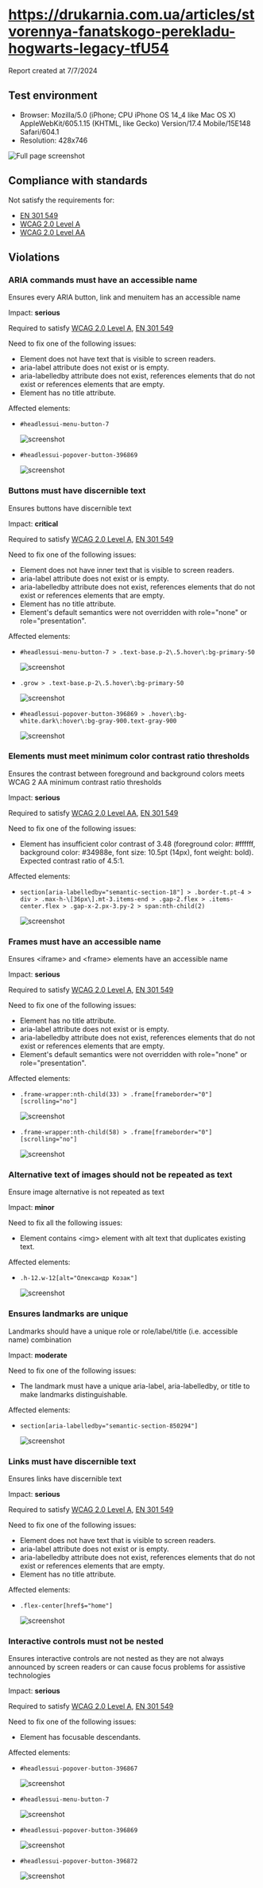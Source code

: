 # https://drukarnia.com.ua/articles/stvorennya-fanatskogo-perekladu-hogwarts-legacy-tfU54

Report created at 7/7/2024

## Test environment

- Browser: Mozilla/5.0 (iPhone; CPU iPhone OS 14_4 like Mac OS X) AppleWebKit/605.1.15 (KHTML, like Gecko) Version/17.4 Mobile/15E148 Safari/604.1
- Resolution: 428x746

![Full page screenshot](screenshots/1-0.jpg)

## Compliance with standards

Not satisfy the requirements for:

- [EN 301 549](https://www.etsi.org/deliver/etsi_en/301500_301599/301549/03.02.01_60/en_301549v030201p.pdf)
- [WCAG 2.0 Level A](https://www.w3.org/TR/WCAG20/)
- [WCAG 2.0 Level AA](https://www.w3.org/TR/WCAG20/)

## Violations

### ARIA commands must have an accessible name

Ensures every ARIA button, link and menuitem has an accessible name

Impact: **serious**

Required to satisfy [WCAG 2.0 Level A](https://www.w3.org/TR/WCAG20/), [EN 301 549](https://www.etsi.org/deliver/etsi_en/301500_301599/301549/03.02.01_60/en_301549v030201p.pdf)

Need to fix one of the following issues:

- Element does not have text that is visible to screen readers.
- aria-label attribute does not exist or is empty.
- aria-labelledby attribute does not exist, references elements that do not exist or references elements that are empty.
- Element has no title attribute.

Affected elements:

- `#headlessui-menu-button-7`

	![screenshot](screenshots/2-0.jpg)
- `#headlessui-popover-button-396869`

	![screenshot](screenshots/3-0.jpg)

### Buttons must have discernible text

Ensures buttons have discernible text

Impact: **critical**

Required to satisfy [WCAG 2.0 Level A](https://www.w3.org/TR/WCAG20/), [EN 301 549](https://www.etsi.org/deliver/etsi_en/301500_301599/301549/03.02.01_60/en_301549v030201p.pdf)

Need to fix one of the following issues:

- Element does not have inner text that is visible to screen readers.
- aria-label attribute does not exist or is empty.
- aria-labelledby attribute does not exist, references elements that do not exist or references elements that are empty.
- Element has no title attribute.
- Element&#039;s default semantics were not overridden with role=&quot;none&quot; or role=&quot;presentation&quot;.

Affected elements:

- `#headlessui-menu-button-7 > .text-base.p-2\.5.hover\:bg-primary-50`

	![screenshot](screenshots/4-0.jpg)
- `.grow > .text-base.p-2\.5.hover\:bg-primary-50`

	![screenshot](screenshots/5-0.jpg)
- `#headlessui-popover-button-396869 > .hover\:bg-white.dark\:hover\:bg-gray-900.text-gray-900`

	![screenshot](screenshots/6-0.jpg)

### Elements must meet minimum color contrast ratio thresholds

Ensures the contrast between foreground and background colors meets WCAG 2 AA minimum contrast ratio thresholds

Impact: **serious**

Required to satisfy [WCAG 2.0 Level AA](https://www.w3.org/TR/WCAG20/), [EN 301 549](https://www.etsi.org/deliver/etsi_en/301500_301599/301549/03.02.01_60/en_301549v030201p.pdf)

Need to fix one of the following issues:

- Element has insufficient color contrast of 3.48 (foreground color: #ffffff, background color: #34988e, font size: 10.5pt (14px), font weight: bold). Expected contrast ratio of 4.5:1.

Affected elements:

- `section[aria-labelledby="semantic-section-18"] > .border-t.pt-4 > div > .max-h-\[36px\].mt-3.items-end > .gap-2.flex > .items-center.flex > .gap-x-2.px-3.py-2 > span:nth-child(2)`

	![screenshot](screenshots/7-0.jpg)

### Frames must have an accessible name

Ensures &lt;iframe&gt; and &lt;frame&gt; elements have an accessible name

Impact: **serious**

Required to satisfy [WCAG 2.0 Level A](https://www.w3.org/TR/WCAG20/), [EN 301 549](https://www.etsi.org/deliver/etsi_en/301500_301599/301549/03.02.01_60/en_301549v030201p.pdf)

Need to fix one of the following issues:

- Element has no title attribute.
- aria-label attribute does not exist or is empty.
- aria-labelledby attribute does not exist, references elements that do not exist or references elements that are empty.
- Element&#039;s default semantics were not overridden with role=&quot;none&quot; or role=&quot;presentation&quot;.

Affected elements:

- `.frame-wrapper:nth-child(33) > .frame[frameborder="0"][scrolling="no"]`

	![screenshot](screenshots/8-0.jpg)
- `.frame-wrapper:nth-child(58) > .frame[frameborder="0"][scrolling="no"]`

	![screenshot](screenshots/9-0.jpg)

### Alternative text of images should not be repeated as text

Ensure image alternative is not repeated as text

Impact: **minor**

Need to fix all the following issues:

- Element contains &lt;img&gt; element with alt text that duplicates existing text.

Affected elements:

- `.h-12.w-12[alt="Олександр Козак"]`

	![screenshot](screenshots/10-0.jpg)

### Ensures landmarks are unique

Landmarks should have a unique role or role/label/title (i.e. accessible name) combination

Impact: **moderate**

Need to fix one of the following issues:

- The landmark must have a unique aria-label, aria-labelledby, or title to make landmarks distinguishable.

Affected elements:

- `section[aria-labelledby="semantic-section-850294"]`

	![screenshot](screenshots/11-0.jpg)

### Links must have discernible text

Ensures links have discernible text

Impact: **serious**

Required to satisfy [WCAG 2.0 Level A](https://www.w3.org/TR/WCAG20/), [EN 301 549](https://www.etsi.org/deliver/etsi_en/301500_301599/301549/03.02.01_60/en_301549v030201p.pdf)

Need to fix one of the following issues:

- Element does not have text that is visible to screen readers.
- aria-label attribute does not exist or is empty.
- aria-labelledby attribute does not exist, references elements that do not exist or references elements that are empty.
- Element has no title attribute.

Affected elements:

- `.flex-center[href$="home"]`

	![screenshot](screenshots/12-0.jpg)

### Interactive controls must not be nested

Ensures interactive controls are not nested as they are not always announced by screen readers or can cause focus problems for assistive technologies

Impact: **serious**

Required to satisfy [WCAG 2.0 Level A](https://www.w3.org/TR/WCAG20/), [EN 301 549](https://www.etsi.org/deliver/etsi_en/301500_301599/301549/03.02.01_60/en_301549v030201p.pdf)

Need to fix one of the following issues:

- Element has focusable descendants.

Affected elements:

- `#headlessui-popover-button-396867`

	![screenshot](screenshots/13-0.jpg)
- `#headlessui-menu-button-7`

	![screenshot](screenshots/14-0.jpg)
- `#headlessui-popover-button-396869`

	![screenshot](screenshots/15-0.jpg)
- `#headlessui-popover-button-396872`

	![screenshot](screenshots/16-0.jpg)

